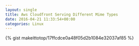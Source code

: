 ```yaml
---
layout: single                                                                                                              
title: Aws Cloudfront Serving Different Mime Types                                                                                                                       
date: 2016-04-21 11:33:54+00:00                                                                                                                        
categories: Linux                                                                                                                
---                                                                                                                              
```


{% gist makeittotop/17ffcdce0a48f05d2b1084e32037af85 %}                                                                                                           

